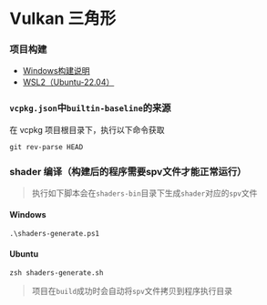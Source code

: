 Vulkan 三角形
==========

### 项目构建
- <a href="Windows-Build.md">Windows构建说明</a>
- <a href="Ubuntu-Build.md">WSL2（Ubuntu-22.04）</a>

### `vcpkg.json`中`builtin-baseline`的来源
在 vcpkg 项目根目录下，执行以下命令获取
```
git rev-parse HEAD
```

### shader 编译（构建后的程序需要spv文件才能正常运行）
> 执行如下脚本会在`shaders-bin`目录下生成`shader`对应的`spv`文件

#### Windows
```
.\shaders-generate.ps1
```

#### Ubuntu
```
zsh shaders-generate.sh
```

> 项目在`build`成功时会自动将`spv`文件拷贝到程序执行目录

